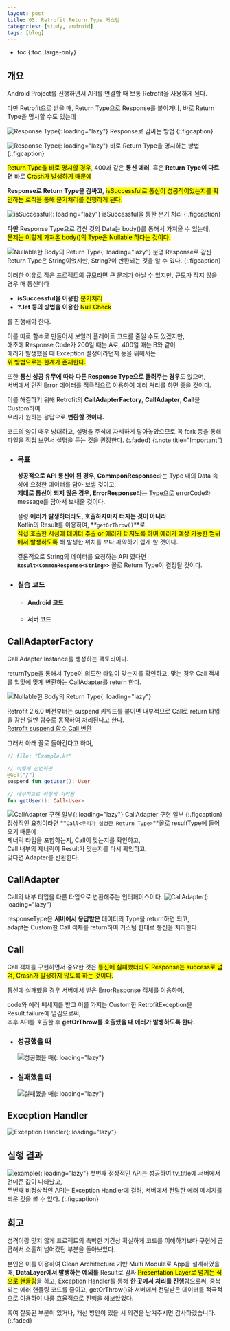 ```yaml
---
layout: post
title: 05. Retrofit Return Type 커스텀
categories: [study, android]
tags: [blog]
---
```


- toc
{:toc .large-only}

## 개요

Android Project를 진행하면서 API를 연결할 때 보통 Retrofit을 사용하게 된다.

다만 Retrofit으로 받을 때, Return Type으로 Response를 붙이거나, 바로 Return Type을 명시할 수도 있는데

![Response Type](/assets/img/study/android/Retrofit%20Return%20Type%20커스텀/Response%20Return%20Type%20API.png){: loading="lazy"}
Response로 감싸는 방법
{:.figcaption}

![Response Type](/assets/img/study/android/Retrofit%20Return%20Type%20커스텀/Vanilla%20Return%20Type%20API.png){: loading="lazy"}
바로 Return Type을 명시하는 방법
{:.figcaption}

<mark>Return Type을 바로 명시할 경우</mark>, 400과 같은 **통신 에러**, 혹은 **Return Type이 다르면** 바로 <mark>Crash가 발생하기 때문에</mark>

**Response로 Return Type을 감싸고**, <mark>isSuccessful로 통신이 성공적이었는지를 확인하는 로직을 통해 분기처리를 진행하게 된다.</mark>

![isSuccessful](/assets/img/study/android/Retrofit%20Return%20Type%20커스텀/isSuccessful%20사용%20예시.png){: loading="lazy"}
isSuccessful을 통한 분기 처리
{:.figcaption}

**다만** Response Type으로 감싼 것의 Data는 body()를 통해서 가져올 수 있는데,     
<mark>문제는 이렇게 가져온 body()의 Type은 Nullable 하다는 것이다.</mark>

![Nullable한 Body의 Return Type](/assets/img/study/android/Retrofit%20Return%20Type%20커스텀/nullable한%20body.png){: loading="lazy"}
분명 Response로 감싼 Return Type은 String이었지만, String?이 반환되는 것을 알 수 있다.
{:.figcaption}

이러한 이유로 작은 프로젝트의 규모라면 큰 문제가 아닐 수 있지만, 규모가 작지 않을 경우 매 통신마다

+ **isSuccessful을 이용한** <mark>분기처리</mark>
+ **?.let 등의 방법을 이용한** <mark>Null Check</mark>

를 진행해야 한다.

이를 따로 함수로 만들어서 보일러 플레이트 코드를 줄일 수도 있겠지만,     
애초에 Response Code가 200일 때는 A로, 400일 때는 B와 같이     
에러가 발생했을 때 Exception 설정이라던지 등을 위해서는     
<mark>위 방법으로는 한계가 존재한다.</mark>

또한 **통신 성공 유무에 따라 다른 Response Type으로 돌려주는 경우**도 있으며,      
서버에서 던진 Error 데이터를 적극적으로 이용하여 에러 처리를 하면 좋을 것이다.

이를 해결하기 위해 Retrofit의 **CallAdapterFactory**, **CallAdapter**, **Call**을 Custom하여     
우리가 원하는 응답으로 **변환할 것이다.**

코드의 양이 매우 방대하고, 설명을 주석에 자세하게 달아놓았으므로 꼭 fork 등을 통해 파일을 직접 보면서 설명을 듣는 것을 권장한다.
{:.faded}
{:.note title="Important"} 

+ ### 목표
    **성공적으로 API 통신이 된 경우, CommponResponse**라는 Type 내의 Data 속성에 요청한 데이터를 담아 보낼 것이고,     
    **제대로 통신이 되지 않은 경우, ErrorResponse**라는 Type으로 errorCode와 message를 담아서 보내줄 것이다.

    설령 **에러가 발생하더라도, 호출하자마자 터지는 것이 아니라**     
    Kotlin의 Result를 이용하여, **`getOrThrow()`**로      
    <mark>직접 호출한 시점에 데이터 추출 or 에러가 터지도록 하여 에러가 예상 가능한 범위에서 발생하도록</mark> 해 발생한 위치를 보다 파악하기 쉽게 할 것이다.

    결론적으로 String의 데이터를 요청하는 API 였다면 **`Result<CommonResponse<String>>`** 꼴로 Return Type이 결정될 것이다.


+ ### 실습 코드
  + #### Android 코드
    <a href="https://github.com/HangeulMansae?tab=repositories" title="GitHub" class="no-mark-external" target="_blank" style="width: 3rem; height: 4rem; font-size: 1.4rem; line-height: 3rem; border-bottom-width: 2px;
        border-bottom-style: solid; text-decoration: none; padding: 0 0 .5rem 0;"> 
        <span class="icon-github"></span>
    </a>

  + #### 서버 코드
    <a href="https://github.com/HangeulMansae/RetrofitCallCustomAPIServer" title="GitHub" class="no-mark-external" target="_blank" style="width: 3rem; height: 4rem; font-size: 1.4rem; line-height: 3rem; border-bottom-width: 2px;
        border-bottom-style: solid; text-decoration: none; padding: 0 0 .5rem 0;"> 
        <span class="icon-github"></span>
    </a>


## CallAdapterFactory
Call Adapter Instance를 생성하는 팩토리이다.

returnType을 통해서 Type이 의도한 타입이 맞는지를 확인하고, 맞는 경우 Call 객체를 입맞에 맞게 변환하는 CallAdapter를 return 한다.

![Nullable한 Body의 Return Type](/assets/img/study/android/Retrofit%20Return%20Type%20커스텀/CallAdapterFactory형식.PNG){: loading="lazy"}

Retrofit 2.6.0 버전부터는 suspend 키워드를 붙이면 내부적으로 Call로 return 타입을 감싼 일반 함수로 동작하여 처리된다고 한다.     
[Retrofit suspend 함수 Call 변환](https://proandroiddev.com/suspend-what-youre-doing-retrofit-has-now-coroutines-support-c65bd09ba067)

그래서 아래 꼴로 돌아간다고 하며,

~~~kotlin
// file: "Example.kt"

// 이렇게 선언하면
@GET("/")
suspend fun getUser(): User
         
// 내부적으로 이렇게 처리됨
fun getUser(): Call<User>
~~~

![CallAdapter 구현 일부](/assets/img/study/android/Retrofit%20Return%20Type%20커스텀/CallAdapterFactory.jpg){: loading="lazy"}
CallAdapter 구현 일부
{:.figcaption}
정상적인 요청이라면 **`Call<우리가 설정한 Return Type>`**꼴로 resultType에 들어오기 때문에     
제너릭 타입을 포함하는지, Call이 맞는지를 확인하고,     
Call 내부의 제너릭이 Result가 맞는지를 다시 확인하고,     
맞다면 Adapter를 반환한다.


## CallAdapter
Call의 내부 타입을 다른 타입으로 변환해주는 인터페이스이다.
![CallAdapter](/assets/img/study/android/Retrofit%20Return%20Type%20커스텀/CallAdapter.PNG){: loading="lazy"}

responseType은 **서버에서 응답받은** 데이터의 Type을 return하면 되고,      
adapt는 Custom한 Call 객체를 return하여 커스텀 한대로 통신을 처리한다.

## Call
Call 객체를 구현하면서 중요한 것은 <mark>통신에 실패했더라도 Response는 success로 넘겨, Crash가 발생하지 않도록 하는 것이다.</mark>

통신에 실패했을 경우 서버에서 받은 ErrorResponse 객체를 이용하여,

code와 에러 메세지를 받고 이를 가지는 Custom한 RetrofitException을 Result.failure에 넘김으로써,     
추후 API를 호출한 후 **getOrThrow를 호출했을 때 에러가 발생하도록 한다.**

+ ### 성공했을 때
    ![성공했을 때](/assets/img/study/android/Retrofit%20Return%20Type%20커스텀/Call_Success.PNG.jpg){: loading="lazy"}
+ ### 실패했을 때
    ![실패했을 때](/assets/img/study/android/Retrofit%20Return%20Type%20커스텀/Call_Fail.PNG.jpg){: loading="lazy"}

## Exception Handler
![Exception Handler](/assets/img/study/android/Retrofit%20Return%20Type%20커스텀/ExceptionHandler.jpg){: loading="lazy"}

## 실행 결과
![example](/assets/img/study/android/Retrofit%20Return%20Type%20커스텀/example.png){: loading="lazy"}
첫번째 정상적인 API는 성공하여 tv_title에 서버에서 건네준 값이 나타났고,     
두번째 비정상적인 API는 Exception Handler에 걸려, 서버에서 전달한 에러 메세지를 띄운 것을 볼 수 있다.
{:.figcaption}

## 회고
성격이랑 맞지 않게 프로젝트의 촉박한 기간상 확실하게 코드를 이해하기보다 구현에 급급해서 소홀히 넘어갔던 부분을 돌아보았다.

본인은 이를 이용하여 Clean Architecture 기반 Multi Module로 App을 설계하였을 때, 
**DataLayer에서 발생하는 예외를** Result로 감싸 <mark>Presentation Layer로 넘기는 식으로 핸들링</mark>을 하고,
Exception Handler를 통해 **한 곳에서 처리를 진행**함으로써, 중복되는 에러 핸들링 코드를 줄이고,
getOrThrow()와 서버에서 전달받은 데이터를 적극적으로 이용하여 나름 효율적으로 진행을 해보았었다.


혹여 잘못된 부분이 있거나, 개선 방안이 있을 시 의견을 남겨주시면 감사하겠습니다.
{:.faded}
